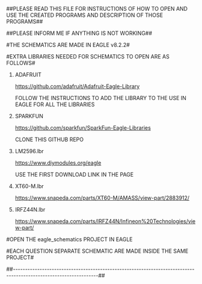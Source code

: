 ##PLEASE READ THIS FILE FOR INSTRUCTIONS OF HOW TO OPEN AND USE THE CREATED PROGRAMS AND DESCRIPTION OF THOSE PROGRAMS##

##PLEASE INFORM ME IF ANYTHING IS NOT WORKING##

#THE SCHEMATICS ARE MADE IN EAGLE v8.2.2#

#EXTRA LIBRARIES NEEDED FOR SCHEMATICS TO OPEN ARE AS FOLLOWS#

1)  ADAFRUIT

    https://github.com/adafruit/Adafruit-Eagle-Library

    FOLLOW THE INSTRUCTIONS TO ADD THE LIBRARY TO THE USE IN EAGLE FOR ALL THE LIBRARIES

2)  SPARKFUN

    https://github.com/sparkfun/SparkFun-Eagle-Libraries

    CLONE THIS GITHUB REPO

3)  LM2596.lbr

    https://www.diymodules.org/eagle

    USE THE FIRST DOWNLOAD LINK IN THE PAGE

4)  XT60-M.lbr

    https://www.snapeda.com/parts/XT60-M/AMASS/view-part/2883912/

5)  IRFZ44N.lbr

    https://www.snapeda.com/parts/IRFZ44N/Infineon%20Technologies/view-part/


#OPEN THE eagle_schematics PROJECT IN EAGLE

#EACH QUESTION SEPARATE SCHEMATIC ARE MADE INSIDE THE SAME PROJECT#


##-----------------------------------------------------------------------------------------------------------------##